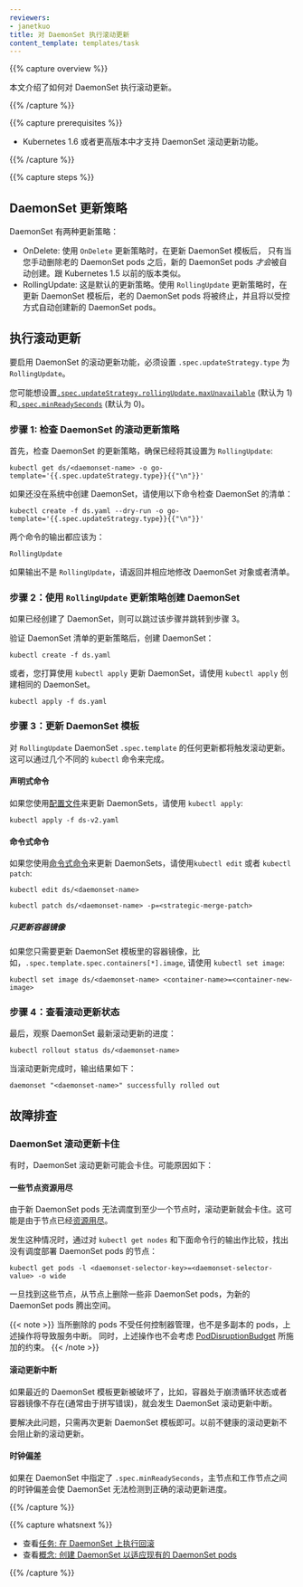 ```yaml
---
reviewers:
- janetkuo
title: 对 DaemonSet 执行滚动更新
content_template: templates/task
---
```


<!--
---
reviewers:
- janetkuo
title: Perform a Rolling Update on a DaemonSet
content_template: templates/task
---
--->

{{% capture overview %}}

<!--
This page shows how to perform a rolling update on a DaemonSet.
--->
本文介绍了如何对 DaemonSet 执行滚动更新。

{{% /capture %}}


{{% capture prerequisites %}}

<!--
* The DaemonSet rolling update feature is only supported in Kubernetes version 1.6 or later.
--->
* Kubernetes 1.6 或者更高版本中才支持 DaemonSet 滚动更新功能。

{{% /capture %}}


{{% capture steps %}}

<!--
## DaemonSet Update Strategy
--->
## DaemonSet 更新策略

<!--
DaemonSet has two update strategy types:
--->
DaemonSet 有两种更新策略：

<!--
* OnDelete:  With `OnDelete` update strategy, after you update a DaemonSet template, new
  DaemonSet pods will *only* be created when you manually delete old DaemonSet
  pods. This is the same behavior of DaemonSet in Kubernetes version 1.5 or
  before.
* RollingUpdate: This is the default update strategy.  
  With `RollingUpdate` update strategy, after you update a
  DaemonSet template, old DaemonSet pods will be killed, and new DaemonSet pods
  will be created automatically, in a controlled fashion.
--->
* OnDelete:  使用 `OnDelete` 更新策略时，在更新 DaemonSet 模板后，
只有当您手动删除老的 DaemonSet pods 之后，新的 DaemonSet pods *才会*被自动创建。跟 Kubernetes 1.5 以前的版本类似。
* RollingUpdate: 这是默认的更新策略。使用 `RollingUpdate` 更新策略时，在更新 DaemonSet 模板后，老的 DaemonSet pods 将被终止，并且将以受控方式自动创建新的 DaemonSet pods。

<!--
## Performing a Rolling Update
--->
## 执行滚动更新

<!--
To enable the rolling update feature of a DaemonSet, you must set its
`.spec.updateStrategy.type` to `RollingUpdate`.
--->
要启用 DaemonSet 的滚动更新功能，必须设置 `.spec.updateStrategy.type` 为 `RollingUpdate`。

<!--
You may want to set [`.spec.updateStrategy.rollingUpdate.maxUnavailable`](/docs/concepts/workloads/controllers/deployment/#max-unavailable) (default
to 1) and [`.spec.minReadySeconds`](/docs/concepts/workloads/controllers/deployment/#min-ready-seconds) (default to 0) as well.
--->
您可能想设置[`.spec.updateStrategy.rollingUpdate.maxUnavailable`](/docs/concepts/workloads/controllers/deployment/#max-unavailable) (默认为 1) 和[`.spec.minReadySeconds`](/docs/concepts/workloads/controllers/deployment/#min-ready-seconds) (默认为 0)。 

<!--
### Step 1: Checking DaemonSet `RollingUpdate` update strategy
--->
### 步骤 1: 检查 DaemonSet 的滚动更新策略

<!--
First, check the update strategy of your DaemonSet, and make sure it's set to
`RollingUpdate`:
--->
首先，检查 DaemonSet 的更新策略，确保已经将其设置为 `RollingUpdate`:

```shell
kubectl get ds/<daemonset-name> -o go-template='{{.spec.updateStrategy.type}}{{"\n"}}'
```

<!--
If you haven't created the DaemonSet in the system, check your DaemonSet
manifest with the following command instead:
--->
如果还没在系统中创建 DaemonSet，请使用以下命令检查 DaemonSet 的清单：

```shell
kubectl create -f ds.yaml --dry-run -o go-template='{{.spec.updateStrategy.type}}{{"\n"}}'
```
<!--
The output from both commands should be:
--->
两个命令的输出都应该为：

```shell
RollingUpdate
```

<!--
If the output isn't `RollingUpdate`, go back and modify the DaemonSet object or
manifest accordingly.
--->
如果输出不是 `RollingUpdate`，请返回并相应地修改 DaemonSet 对象或者清单。

<!--
### Step 2: Creating a DaemonSet with `RollingUpdate` update strategy
--->
### 步骤 2：使用 `RollingUpdate` 更新策略创建 DaemonSet

<!--
If you have already created the DaemonSet, you may skip this step and jump to
step 3.
--->
如果已经创建了 DaemonSet，则可以跳过该步骤并跳转到步骤 3。

<!--
After verifying the update strategy of the DaemonSet manifest, create the DaemonSet:
--->
验证 DaemonSet 清单的更新策略后，创建 DaemonSet：

```shell
kubectl create -f ds.yaml
```

<!--
Alternatively, use `kubectl apply` to create the same DaemonSet if you plan to
update the DaemonSet with `kubectl apply`.
--->
或者，您打算使用 `kubectl apply` 更新 DaemonSet，请使用 `kubectl apply` 创建相同的 DaemonSet。

```shell
kubectl apply -f ds.yaml
```

<!--
### Step 3: Updating a DaemonSet template
--->
### 步骤 3：更新 DaemonSet 模板

<!--
Any updates to a `RollingUpdate` DaemonSet `.spec.template` will trigger a rolling
update. This can be done with several different `kubectl` commands.
--->
对 `RollingUpdate` DaemonSet `.spec.template` 的任何更新都将触发滚动更新。这可以通过几个不同的 `kubectl` 命令来完成。

<!--
#### Declarative commands
--->
#### 声明式命令

<!--
If you update DaemonSets using
[configuration files](/docs/concepts/overview/object-management-kubectl/declarative-config/),
use `kubectl apply`:
--->
如果您使用[配置文件](/docs/concepts/overview/object-management-kubectl/declarative-config/)来更新 DaemonSets，请使用 `kubectl apply`:

```shell
kubectl apply -f ds-v2.yaml
```

<!--
#### Imperative commands
--->
#### 命令式命令

<!--
If you update DaemonSets using
[imperative commands](/docs/concepts/overview/object-management-kubectl/imperative-command/),
use `kubectl edit` or `kubectl patch`:
--->
如果您使用[命令式命令](/docs/concepts/overview/object-management-kubectl/imperative-command/)来更新 DaemonSets，请使用`kubectl edit` 或者 `kubectl patch`:

```shell
kubectl edit ds/<daemonset-name>
```

```shell
kubectl patch ds/<daemonset-name> -p=<strategic-merge-patch>
```

<!--
##### Updating only the container image
--->
##### 只更新容器镜像

<!--
If you just need to update the container image in the DaemonSet template, i.e.
`.spec.template.spec.containers[*].image`, use `kubectl set image`:
--->
如果您只需要更新 DaemonSet 模板里的容器镜像，比如，`.spec.template.spec.containers[*].image`, 请使用 `kubectl set image`:

```shell
kubectl set image ds/<daemonset-name> <container-name>=<container-new-image>
```

<!--
### Step 4: Watching the rolling update status
--->
### 步骤 4：查看滚动更新状态

<!--
Finally, watch the rollout status of the latest DaemonSet rolling update:
--->
最后，观察 DaemonSet 最新滚动更新的进度：

```shell
kubectl rollout status ds/<daemonset-name>
```

<!--
When the rollout is complete, the output is similar to this:
--->
当滚动更新完成时，输出结果如下：

```shell
daemonset "<daemonset-name>" successfully rolled out
```

<!--
## Troubleshooting
--->
## 故障排查

<!--
### DaemonSet rolling update is stuck
--->
### DaemonSet 滚动更新卡住

<!--
Sometimes, a DaemonSet rolling update may be stuck. Here are some possible
causes:
--->
有时，DaemonSet 滚动更新可能会卡住。可能原因如下：

<!--
#### Some nodes run out of resources
--->
#### 一些节点资源用尽

<!--
The rollout is stuck because new DaemonSet pods can't be scheduled on at least one
node. This is possible when the node is
[running out of resources](/docs/tasks/administer-cluster/out-of-resource/).
--->
由于新 DaemonSet pods 无法调度到至少一个节点时，滚动更新就会卡住。这可能是由于节点已经[资源用尽](/docs/tasks/administer-cluster/out-of-resource/)。

<!--
When this happens, find the nodes that don't have the DaemonSet pods scheduled on
by comparing the output of `kubectl get nodes` and the output of:
--->
发生这种情况时，通过对 `kubectl get nodes` 和下面命令行的输出作比较，找出没有调度部署 DaemonSet pods 的节点：

```shell
kubectl get pods -l <daemonset-selector-key>=<daemonset-selector-value> -o wide
```

<!--
Once you've found those nodes, delete some non-DaemonSet pods from the node to
make room for new DaemonSet pods.
--->
一旦找到这些节点，从节点上删除一些非 DaemonSet pods，为新的 DaemonSet pods 腾出空间。

<!--
{{< note >}}
This will cause service disruption when deleted pods are not controlled by any controllers or pods are not
replicated. This does not respect [PodDisruptionBudget](/docs/tasks/configure-pod-container/configure-pod-disruption-budget/)
either.
{{< /note >}}
--->
{{< note >}}
当所删除的 pods 不受任何控制器管理，也不是多副本的 pods，上述操作将导致服务中断。
同时，上述操作也不会考虑 [PodDisruptionBudget](/docs/tasks/configure-pod-container/configure-pod-disruption-budget/) 所施加的约束。
{{< /note >}}

<!--
#### Broken rollout
--->
#### 滚动更新中断

<!--
If the recent DaemonSet template update is broken, for example, the container is
crash looping, or the container image doesn't exist (often due to a typo),
DaemonSet rollout won't progress.
--->
如果最近的 DaemonSet 模板更新被破坏了，比如，容器处于崩溃循环状态或者容器镜像不存在(通常由于拼写错误)，就会发生 DaemonSet 滚动更新中断。

<!--
To fix this, just update the DaemonSet template again. New rollout won't be
blocked by previous unhealthy rollouts.
--->
要解决此问题，只需再次更新 DaemonSet 模板即可。以前不健康的滚动更新不会阻止新的滚动更新。

<!--
#### Clock skew
--->
#### 时钟偏差

<!--
If `.spec.minReadySeconds` is specified in the DaemonSet, clock skew between
master and nodes will make DaemonSet unable to detect the right rollout
progress.
--->
如果在 DaemonSet 中指定了 `.spec.minReadySeconds`，主节点和工作节点之间的时钟偏差会使 DaemonSet 无法检测到正确的滚动更新进度。

{{% /capture %}}


{{% capture whatsnext %}}

<!--
* See [Task: Performing a rollback on a
  DaemonSet](/docs/tasks/manage-daemon/rollback-daemon-set/)
* See [Concepts: Creating a DaemonSet to adopt existing DaemonSet pods](/docs/concepts/workloads/controllers/daemonset/)
--->
* 查看[任务: 在 DaemonSet 上执行回滚](/docs/tasks/manage-daemon/rollback-daemon-set/)
* 查看[概念: 创建 DaemonSet 以适应现有的 DaemonSet pods](/docs/concepts/workloads/controllers/daemonset/)

{{% /capture %}}
